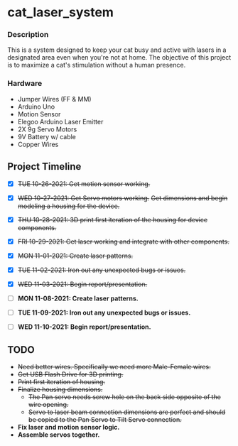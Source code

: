 # cat_laser_system

### Description
This is a system designed to keep your cat busy and active with lasers in a designated area even when you're not at home. 
The objective of this project is to maximize a cat's stimulation without a human presence. 

### Hardware 
* Jumper Wires (FF & MM)
* Arduino Uno
* Motion Sensor 
* Elegoo Arduino Laser Emitter 
* 2X 9g Servo Motors 
* 9V Battery w/ cable
* Copper Wires 

## Project Timeline 

- [X]  ~~TUE 10-26-2021: Get motion sensor working.~~
- [X]  ~~WED 10-27-2021: Get Servo motors working.~~
                  ~~Get dimensions and begin modeling a housing for the device.~~
- [X]  ~~THU 10-28-2021: 3D print first iteration of the housing for device components.~~ 
- [X]  ~~FRI 10-29-2021: Get laser working and integrate with other components.~~

- [X]  ~~MON 11-01-2021: Create laser patterns.~~ 
- [X]  ~~TUE 11-02-2021: Iron out any unexpected bugs or issues.~~
- [X]  ~~WED 11-03-2021: Begin report/presentation.~~ 

- [ ]  **MON 11-08-2021: Create laser patterns.** 
- [ ]  **TUE 11-09-2021: Iron out any unexpected bugs or issues.**
- [ ]  **WED 11-10-2021: Begin report/presentation.** 

## TODO

* ~~Need better wires. Specifically we need more Male-Female wires.~~
* ~~Get USB Flash Drive for 3D printing.~~
* ~~Print first iteration of housing.~~ 
* ~~Finalize housing dimensions.~~ 
	* ~~The Pan servo needs screw hole on the back side opposite of the wire opening.~~
	* ~~Servo to laser beam connection dimensions are perfect and should be copied to the Pan Servo to Tilt Servo connection.~~ 
* **Fix laser and motion sensor logic.** 
* **Assemble servos together.** 
